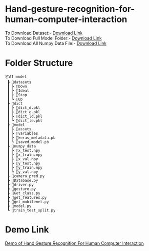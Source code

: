 # Hand-gesture-recognition-for-human-computer-interaction


To Download Dataset:-  [Download Link](https://drive.google.com/drive/folders/1CtsjxFS2MR-X8xk5FyjXHrMWPKPjPYmG?usp=sharing) <br />
To Download Full Model Folder:- [Download Link](https://drive.google.com/drive/folders/1azePJMYdag_-yBZHaGKl1-eAD7JeynVT?usp=sharing) <br />
To Download All Numpy Data File:- [Download Link](https://drive.google.com/drive/folders/1cqRjCj4u6XvJTECWRfcNCGlmKsK37ccX?usp=sharing) <br />

# Folder Structure
```
📦AI model
 ┣ 📂datasets
 ┃ ┣ 📂Down
 ┃ ┣ 📂Ideal
 ┃ ┣ 📂Stop
 ┃ ┗ 📂Up
 ┣ 📂dict
 ┃ ┣ 📜dict_d.pkl
 ┃ ┣ 📜dict_e.pkl
 ┃ ┣ 📜dict_ld.pkl
 ┃ ┗ 📜dict_le.pkl
 ┣ 📂model
 ┃ ┣ 📂assets
 ┃ ┣ 📂variables
 ┃ ┣ 📜keras_metadata.pb
 ┃ ┗ 📜saved_model.pb
 ┣ 📂numpy_data
 ┃ ┣ 📜x_test.npy
 ┃ ┣ 📜x_train.npy
 ┃ ┣ 📜x_val.npy
 ┃ ┣ 📜y_test.npy
 ┃ ┣ 📜y_train.npy
 ┃ ┗ 📜y_val.npy
 ┣ 📜camera_pred.py
 ┣ 📜Database.py
 ┣ 📜driver.py
 ┣ 📜gesture.py
 ┣ 📜Get_class.py
 ┣ 📜get_features.py
 ┣ 📜get_mobilenet.py
 ┣ 📜model.py
 ┗ 📜train_test_split.py
```
# Demo Link 
[Demo of Hand Gesture Recognition For Human Computer Interaction](https://youtu.be/TA2x1n3wu9c)
